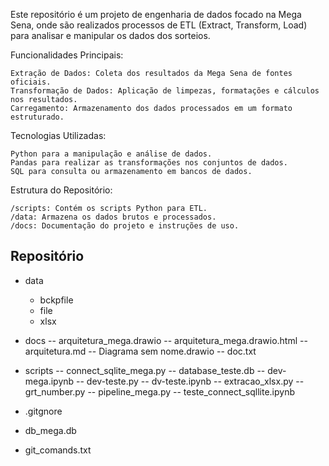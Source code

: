 Este repositório é um projeto de engenharia de dados focado na Mega Sena, onde são realizados processos de ETL (Extract, Transform, Load) para analisar e manipular os dados dos sorteios.

Funcionalidades Principais:

    Extração de Dados: Coleta dos resultados da Mega Sena de fontes oficiais.
    Transformação de Dados: Aplicação de limpezas, formatações e cálculos nos resultados.
    Carregamento: Armazenamento dos dados processados em um formato estruturado.

Tecnologias Utilizadas:

    Python para a manipulação e análise de dados.
    Pandas para realizar as transformações nos conjuntos de dados.
    SQL para consulta ou armazenamento em bancos de dados.

Estrutura do Repositório:

    /scripts: Contém os scripts Python para ETL.
    /data: Armazena os dados brutos e processados.
    /docs: Documentação do projeto e instruções de uso.

## Repositório

- data
  - bckpfile
  - file
  - xlsx

- docs
  -- arquitetura_mega.drawio
  -- arquitetura_mega.drawio.html
  -- arquitetura.md
  -- Diagrama sem nome.drawio
  -- doc.txt

- scripts
  -- connect_sqlite_mega.py
  -- database_teste.db
  -- dev-mega.ipynb
  -- dev-teste.py
  -- dv-teste.ipynb
  -- extracao_xlsx.py
  -- grt_number.py
  -- pipeline_mega.py
  -- teste_connect_sqllite.ipynb

- .gitgnore
- db_mega.db
- git_comands.txt
